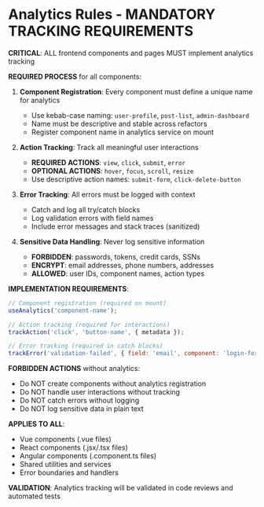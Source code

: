 # Analytics Rules - MANDATORY TRACKING REQUIREMENTS

**CRITICAL**: ALL frontend components and pages MUST implement analytics tracking

**REQUIRED PROCESS** for all components:

1. **Component Registration**: Every component must define a unique name for analytics
   - Use kebab-case naming: `user-profile`, `post-list`, `admin-dashboard`
   - Name must be descriptive and stable across refactors
   - Register component name in analytics service on mount

2. **Action Tracking**: Track all meaningful user interactions
   - **REQUIRED ACTIONS**: `view`, `click`, `submit`, `error`
   - **OPTIONAL ACTIONS**: `hover`, `focus`, `scroll`, `resize`
   - Use descriptive action names: `submit-form`, `click-delete-button`

3. **Error Tracking**: All errors must be logged with context
   - Catch and log all try/catch blocks
   - Log validation errors with field names
   - Include error messages and stack traces (sanitized)

4. **Sensitive Data Handling**: Never log sensitive information
   - **FORBIDDEN**: passwords, tokens, credit cards, SSNs
   - **ENCRYPT**: email addresses, phone numbers, addresses
   - **ALLOWED**: user IDs, component names, action types

**IMPLEMENTATION REQUIREMENTS**:

```javascript
// Component registration (required on mount)
useAnalytics('component-name');

// Action tracking (required for interactions)
trackAction('click', 'button-name', { metadata });

// Error tracking (required in catch blocks)
trackError('validation-failed', { field: 'email', component: 'login-form' });
```

**FORBIDDEN ACTIONS** without analytics:
- Do NOT create components without analytics registration
- Do NOT handle user interactions without tracking
- Do NOT catch errors without logging
- Do NOT log sensitive data in plain text

**APPLIES TO ALL**:
- Vue components (.vue files)
- React components (.jsx/.tsx files)
- Angular components (.component.ts files)
- Shared utilities and services
- Error boundaries and handlers

**VALIDATION**: Analytics tracking will be validated in code reviews and automated tests